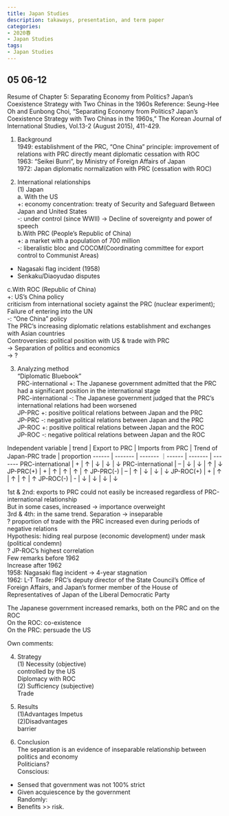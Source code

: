 ```yaml
---
title: Japan Studies
description: takaways, presentation, and term paper
categories: 
- 2020春
- Japan Studies
tags:
- Japan Studies
---
```

## 05 06-12
Resume of Chapter 5: Separating Economy from Politics? Japan’s Coexistence Strategy with Two Chinas in the 1960s 
Reference: Seung-Hee Oh and Eunbong Choi, “Separating Economy from Politics? Japan’s Coexistence Strategy with Two Chinas in the 1960s,” The Korean Journal of International Studies, Vol.13-2 (August 2015), 411-429. 

1. Background  
1949: establishment of the PRC, “One China” principle: improvement of relations with PRC directly meant diplomatic cessation with ROC  
1963: “Seikei Bunri”, by Ministry of Foreign Affairs of Japan  
1972: Japan diplomatic normalization with PRC (cessation with ROC)  

2. International relationships  
(1)	Japan  
a.	With the US  
+: economy concentration: treaty of Security and Safeguard Between Japan and United States  
-: under control (since WWII) -> Decline of sovereignty and power of speech  
b.With PRC (People’s Republic of China)  
+: a market with a population of 700 million   
-: liberalistic bloc and COCOM(Coordinating committee for export control to Communist Areas)  
* Nagasaki flag incident (1958)   
* Senkaku/Diaoyudao disputes  

c.With ROC (Republic of China)  
+: US’s China policy  
		criticism from international society against the PRC (nuclear experiment); Failure of entering into the UN  
-: “One China” policy  
The PRC’s increasing diplomatic relations establishment and exchanges with Asian countries  
Controversies: political position with US & trade with PRC  
->	Separation of politics and economics  
->	?  

3. Analyzing method  
“Diplomatic Bluebook”   
PRC-international +: The Japanese government admitted that the PRC had a significant position in the international stage  
PRC-international -: The Japanese government judged that the PRC’s international relations had been worsened  
JP-PRC +: positive political relations between Japan and the PRC  
JP-PRC -: negative political relations between Japan and the PRC  
JP-ROC +: positive political relations between Japan and the ROC  
JP-ROC -: negative political relations between Japan and the ROC  


Independent variable | trend | Export to PRC | Imports from PRC | Trend of Japan-PRC trade | proportion
------ | ------- | ------- ｜------ | ------- | -------
PRC-international | + | ↑ | ↓ | ↓ | ↓
PRC-international | – | ↓ | ↓ | ↑ | ↓
JP-PRC(+) | + | ↑ | ↑ | ↑ | ↑
JP-PRC(-) | – | ↑ | ↓ | ↓ | ↓
JP-ROC(+) | + | ↑ | ↑ | ↑ | ↑
JP-ROC(-) | - | ↓ | ↓ | ↓ | ↓


1st & 2nd: exports to PRC could not easily be increased regardless of PRC-international relationship  
 But in some cases, increased -> importance overweight  
3rd & 4th: in the same trend. Separation -> inseparable  
? proportion of trade with the PRC increased even during periods of negative relations  
		Hypothesis: hiding real purpose (economic development) under mask (political condemn)  
? JP-ROC’s highest correlation   
		Few remarks before 1962  
		Increase after 1962  
1958: Nagasaki flag incident -> 4-year stagnation  
1962: L-T Trade: PRC’s deputy director of the State Council’s Office of Foreign Affairs, and Japan’s former member of the House of Representatives of Japan of the Liberal Democratic Party  

The Japanese government increased remarks, both on the PRC and on the ROC  
			On the ROC: co-existence  
			On the PRC: persuade the US  

Own comments:  

4. Strategy  
(1)	Necessity (objective)  
controlled by the US  
Diplomacy with ROC  
(2)	Sufficiency (subjective)  
Trade  

5. Results  
(1)Advantages
Impetus  
(2)Disadvantages  
barrier  

6. Conclusion  
The separation is an evidence of inseparable relationship between politics and economy  
Politicians?  
Conscious: 
* Sensed that government was not 100% strict  
* Given acquiescence by the government  
Randomly:  
* Benefits >> risk. 
